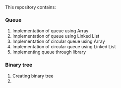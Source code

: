 This repository contains:
<h3>Queue</h3>
<ol>
   <li>Implementation of queue using Array</li>
   <li>Implementation of queue using Linked List</li>
   <li>Implementation of circular queue using Array</li>
   <li>Implementation of circular queue using Linked List</li>
   <li>Implementing queue through library</li>
</ol>

<h3>Binary tree</h3>
<ol>
   <li>Creating binary tree</li>
   <li></li>
</ol>

